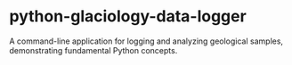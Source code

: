 # python-glaciology-data-logger
A command-line application for logging and analyzing geological samples, demonstrating fundamental Python concepts.
